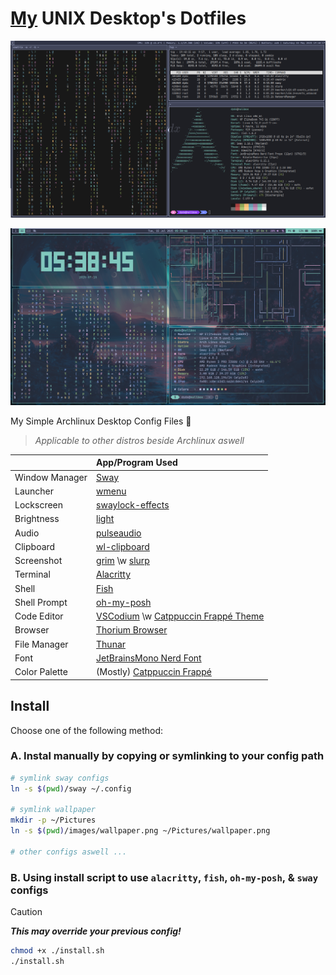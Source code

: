 # [My](https://github.com/ikhsan3adi) UNIX Desktop's Dotfiles

![Preview 1](preview_1.png)

![Preview](preview.png)

My Simple Archlinux Desktop Config Files 🍚

> _Applicable to other distros beside Archlinux aswell_

|                | App/Program Used                                                                                                                                   |
| :------------- | :------------------------------------------------------------------------------------------------------------------------------------------------- |
| Window Manager | [Sway](https://swaywm.org/)                                                                                                                        |
| Launcher       | [wmenu](https://github.com/dixonwille/wmenu)                                                                                                       |
| Lockscreen     | [swaylock-effects](https://github.com/mortie/swaylock-effects)                                                                                     |
| Brightness     | [light](https://gitlab.com/dpeukert/light)                                                                                                         |
| Audio          | [pulseaudio](https://www.freedesktop.org/wiki/Software/PulseAudio/)                                                                                |
| Clipboard      | [wl-clipboard](https://github.com/bugaevc/wl-clipboard)                                                                                            |
| Screenshot     | [grim](https://gitlab.freedesktop.org/emersion/grim) \w [slurp](https://github.com/emersion/slurp)                                                 |
| Terminal       | [Alacritty](https://github.com/alacritty/alacritty)                                                                                                |
| Shell          | [Fish](https://fishshell.com/)                                                                                                                     |
| Shell Prompt   | [oh-my-posh](https://ohmyposh.dev/)                                                                                                                |
| Code Editor    | [VSCodium](https://vscodium.com/) \w [Catppuccin Frappé Theme](https://marketplace.visualstudio.com/items?itemName=Catppuccin.catppuccin-vsc-pack) |
| Browser        | [Thorium Browser](https://thorium.rocks/)                                                                                                          |
| File Manager   | [Thunar](https://docs.xfce.org/xfce/thunar/start)                                                                                                  |
| Font           | [JetBrainsMono Nerd Font](https://www.nerdfonts.com/font-downloads)                                                                                |
| Color Palette  | (Mostly) [Catppuccin Frappé](https://catppuccin.com/palette/)                                                                                      |

## Install

Choose one of the following method:

### A. Instal manually by copying or symlinking to your config path

```sh
# symlink sway configs
ln -s $(pwd)/sway ~/.config

# symlink wallpaper
mkdir -p ~/Pictures
ln -s $(pwd)/images/wallpaper.png ~/Pictures/wallpaper.png

# other configs aswell ...
```

### B. Using install script to use `alacritty`, `fish`, `oh-my-posh`, & `sway` configs

> [!CAUTION]
> _**This may override your previous config!**_
>
> ```sh
> chmod +x ./install.sh
> ./install.sh
> ```
